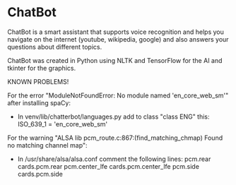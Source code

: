# ChatBot
ChatBot is a smart assistant that supports voice recognition and helps you navigate on the internet (youtube, wikipedia, google) and also answers your questions about different topics.

ChatBot was created in Python using NLTK and TensorFlow for the AI and tkinter for the graphics.

KNOWN PROBLEMS!

For the error "ModuleNotFoundError: No module named 'en_core_web_sm'" after installing spaCy:
- In venv/lib/chatterbot/languages.py add to class "class ENG" this: ISO_639_1 = 'en_core_web_sm'

For the warning "ALSA lib pcm_route.c:867:(find_matching_chmap) Found no matching channel map":
- In /usr/share/alsa/alsa.conf comment the following lines:
                pcm.rear cards.pcm.rear
                pcm.center_lfe cards.pcm.center_lfe
                pcm.side cards.pcm.side
